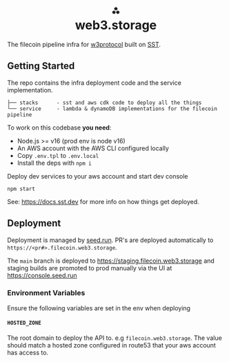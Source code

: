 <h1 align="center">⁂<br/>web3.storage</h1>
<p align="center">

The filecoin pipeline infra for [w3protocol] built on [SST].

## Getting Started

The repo contains the infra deployment code and the service implementation.

```
├── stacks      - sst and aws cdk code to deploy all the things
└── service     - lambda & dynamoDB implementations for the filecoin pipeline
```

To work on this codebase **you need**:

- Node.js >= v16 (prod env is node v16)
- An AWS account with the AWS CLI configured locally
- Copy `.env.tpl` to `.env.local`
- Install the deps with `npm i`

Deploy dev services to your aws account and start dev console

```console
npm start
```

See: https://docs.sst.dev for more info on how things get deployed.

## Deployment 

Deployment is managed by [seed.run]. PR's are deployed automatically to `https://<pr#>.filecoin.web3.storage`. 

The `main` branch is deployed to https://staging.filecoin.web3.storage and staging builds are promoted to prod manually via the UI at https://console.seed.run

### Environment Variables

Ensure the following variables are set in the env when deploying

#### `HOSTED_ZONE`

The root domain to deploy the API to. e.g `filecoin.web3.storage`. The value should match a hosted zone configured in route53 that your aws account has access to.

</p>

[SST]: https://sst.dev
[seed.run]: https://seed.run
[w3protocol]: https://github.com/web3-storage/w3protocol